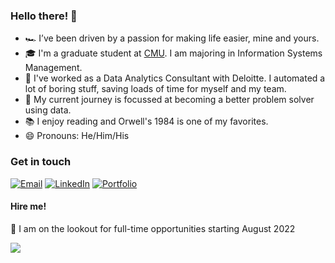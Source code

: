 ### Hello there! 👋

- 🏎 I’ve been driven by a passion for making life easier, mine and yours. 
- 🎓 I'm a graduate student at [CMU](https://www.cmu.edu/). I am majoring in Information Systems Management. 
- 🔭 I've worked as a Data Analytics Consultant with Deloitte. I automated a lot of boring stuff, saving loads of time for myself and my team.
- 🌱 My current journey is focussed at becoming a better problem solver using data. 
- 📚 I enjoy reading and Orwell's 1984 is one of my favorites. 
- 😄 Pronouns: He/Him/His

### Get in touch

[![Email](https://img.shields.io/badge/namanarora@cmu.edu-D14836?style=flat-square&logo=gmail&logoColor=white&label=Email)](mailto:namanarora@cmu.edu)
[![LinkedIn](https://img.shields.io/badge/naman--arora-0077B5?style=flat-square&logo=linkedin&logoColor=white&label=LinkedIn)](https://www.linkedin.com/in/naman-arora/)
[![Portfolio](https://img.shields.io/badge/namanarora.me-000000?style=flat-square&logo=About.me&logoColor=white&label=Portfolio)](https://namanarora.me/)

#### Hire me!

  👀 I am on the lookout for full-time opportunities starting August 2022
  
  
![](https://hit.yhype.me/github/profile?user_id=85018020)

<!--
**namanarora97/namanarora97** is a ✨ _special_ ✨ repository because its `README.md` (this file) appears on your GitHub profile.

Here are some ideas to get you started:

- 🔭 I’m currently working on ...
- 🌱 I’m currently learning ...
- 👯 I’m looking to collaborate on ...
- 🤔 I’m looking for help with ...
- 💬 Ask me about ...
- 📫 How to reach me: ...
- 😄 Pronouns: ...
- ⚡ Fun fact: ...
-->
